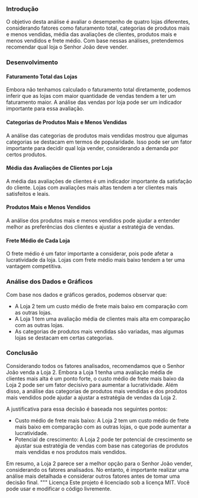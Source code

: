 ### Introdução

O objetivo desta análise é avaliar o desempenho de quatro lojas diferentes, considerando fatores como faturamento total, categorias de produtos mais e menos vendidas, média das avaliações de clientes, produtos mais e menos vendidos e frete médio. Com base nessas análises, pretendemos recomendar qual loja o Senhor João deve vender.

### Desenvolvimento

#### Faturamento Total das Lojas

Embora não tenhamos calculado o faturamento total diretamente, podemos inferir que as lojas com maior quantidade de vendas tendem a ter um faturamento maior. A análise das vendas por loja pode ser um indicador importante para essa avaliação.

#### Categorias de Produtos Mais e Menos Vendidas

A análise das categorias de produtos mais vendidas mostrou que algumas categorias se destacam em termos de popularidade. Isso pode ser um fator importante para decidir qual loja vender, considerando a demanda por certos produtos.

#### Média das Avaliações de Clientes por Loja

A média das avaliações de clientes é um indicador importante da satisfação do cliente. Lojas com avaliações mais altas tendem a ter clientes mais satisfeitos e leais.

#### Produtos Mais e Menos Vendidos

A análise dos produtos mais e menos vendidos pode ajudar a entender melhor as preferências dos clientes e ajustar a estratégia de vendas.

#### Frete Médio de Cada Loja

O frete médio é um fator importante a considerar, pois pode afetar a lucratividade da loja. Lojas com frete médio mais baixo tendem a ter uma vantagem competitiva.

### Análise dos Dados e Gráficos

Com base nos dados e gráficos gerados, podemos observar que:

* A Loja 2 tem um custo médio de frete mais baixo em comparação com as outras lojas.
* A Loja 1 tem uma avaliação média de clientes mais alta em comparação com as outras lojas.
* As categorias de produtos mais vendidas são variadas, mas algumas lojas se destacam em certas categorias.

### Conclusão

Considerando todos os fatores analisados, recomendamos que o Senhor João venda a Loja 2. Embora a Loja 1 tenha uma avaliação média de clientes mais alta é um ponto forte, o custo médio de frete mais baixo da Loja 2 pode ser um fator decisivo para aumentar a lucratividade. Além disso, a análise das categorias de produtos mais vendidas e dos produtos mais vendidos pode ajudar a ajustar a estratégia de vendas da Loja 2.

A justificativa para essa decisão é baseada nos seguintes pontos:

* Custo médio de frete mais baixo: A Loja 2 tem um custo médio de frete mais baixo em comparação com as outras lojas, o que pode aumentar a lucratividade.
* Potencial de crescimento: A Loja 2 pode ter potencial de crescimento se ajustar sua estratégia de vendas com base nas categorias de produtos mais vendidas e nos produtos mais vendidos.

Em resumo, a Loja 2 parece ser a melhor opção para o Senhor João vender, considerando os fatores analisados. No entanto, é importante realizar uma análise mais detalhada e considerar outros fatores antes de tomar uma decisão final.
"""
Licença
Este projeto é licenciado sob a licença MIT. Você pode usar e modificar o código livremente.
